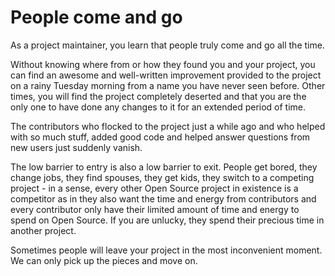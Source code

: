 # People come and go

As a project maintainer, you learn that people truly come and go all the time.

Without knowing where from or how they found you and your project, you can
find an awesome and well-written improvement provided to the project on a
rainy Tuesday morning from a name you have never seen before. Other times, you
will find the project completely deserted and that you are the only one to
have done any changes to it for an extended period of time.

The contributors who flocked to the project just a while ago and who helped
with so much stuff, added good code and helped answer questions from new
users just suddenly vanish.

The low barrier to entry is also a low barrier to exit. People get bored, they
change jobs, they find spouses, they get kids, they switch to a competing
project - in a sense, every other Open Source project in existence is a
competitor as in they also want the time and energy from contributors and
every contributor only have their limited amount of time and energy to spend
on Open Source. If you are unlucky, they spend their precious time in another
project.

Sometimes people will leave your project in the most inconvenient moment. We
can only pick up the pieces and move on.

